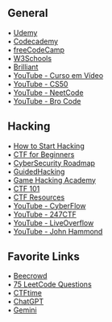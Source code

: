 ## General
• [Udemy](https://www.udemy.com/)  
• [Codecademy](https://www.codecademy.com/)  
• [freeCodeCamp](https://www.freecodecamp.org/)  
• [W3Schools](https://www.w3schools.com/)  
• [Brilliant](https://brilliant.org/)  
• [YouTube - Curso em Vídeo](https://www.youtube.com/@CursoemVideo)  
• [YouTube - CS50](https://www.youtube.com/@cs50)  
• [YouTube - NeetCode](https://www.youtube.com/@NeetCode)  
• [YouTube - Bro Code](https://www.youtube.com/@BroCodez)  

## Hacking
• [How to Start Hacking](https://www.reddit.com/r/hacking/comments/a3oicn/how_to_start_hacking_the_ultimate_two_path_guide/)  
• [CTF for Beginners](https://dev.to/atan/what-is-ctf-and-how-to-get-started-3f04)  
• [CyberSecurity Roadmap](https://roadmap.sh/cyber-security)  
• [GuidedHacking](https://guidedhacking.com/)  
• [Game Hacking Academy](https://gamehacking.academy/)  
• [CTF 101](https://ctf101.org/)  
• [CTF Resources](https://ctfs.github.io/resources/)  
• [YouTube - CyberFlow](https://www.youtube.com/@CyberFlow10)  
• [YouTube - 247CTF](https://www.youtube.com/@247CTF)  
• [YouTube - LiveOverflow](https://www.youtube.com/@LiveOverflow)  
• [YouTube - John Hammond](https://www.youtube.com/@_JohnHammond)  

## Favorite Links
• [Beecrowd](https://judge.beecrowd.com/pt/login?redirect=%2Fpt)  
• [75 LeetCode Questions](https://leetcode.com/discuss/general-discussion/460599/blind-75-leetcode-questions)  
• [CTFtime](https://ctftime.org/)  
• [ChatGPT](https://chat.openai.com/)  
• [Gemini](https://gemini.google.com/app?hl=pt)
